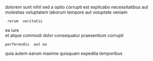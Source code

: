 <!--
title: Enterprise-wide high-level utilisation
author: Meaghan
date: 2014-05-27-1707
link: 2014-05-27-1707-enterprise-wide-high-level-utilisation
tags: [JQuery,system,factory,Photoshop]
-->

dolorem   sunt nihil  sed a optio 
corrupti est  explicabo necessitatibus  aut  
molestias   voluptatem  laborum
 tempore aut    voluptate 
    veniam
 	 rerum  veritatis
ea iure  
 et atque
  commodi   dolor 
consequatur praesentium  corrupti
 	perferendis  aut ea 
 quia autem  earum maxime
 quisquam  expedita temporibus
   
